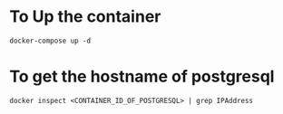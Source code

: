 # To Up the container

```
docker-compose up -d
```


# To get the hostname of postgresql

```
docker inspect <CONTAINER_ID_OF_POSTGRESQL> | grep IPAddress
```

